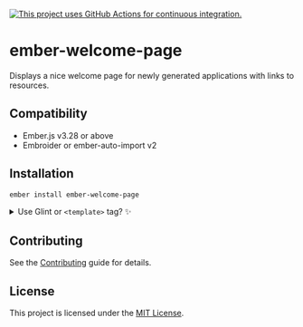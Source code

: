 [![This project uses GitHub Actions for continuous integration.](https://github.com/ember-cli/ember-welcome-page/workflows/CI/badge.svg)](https://github.com/ember-cli/ember-welcome-page/actions?query=workflow%3ACI)

# ember-welcome-page

Displays a nice welcome page for newly generated applications with links to resources.

## Compatibility

- Ember.js v3.28 or above
- Embroider or ember-auto-import v2

## Installation

```sh
ember install ember-welcome-page
```

<details>
<summary>Use Glint or <code>&lt;template&gt;</code> tag? ✨</summary>

- Update your template registry to extend this addon's. Check the [Glint documentation](https://typed-ember.gitbook.io/glint/using-glint/ember/using-addons#using-glint-enabled-addons) for more information.

    ```ts
    /* types/index.d.ts */

    import '@glint/environment-ember-loose';

    import type EmberWelcomePageRegistry from 'ember-welcome-page/template-registry';

    declare module '@glint/environment-ember-loose/registry' {
      export default interface Registry extends EmberWelcomePageRegistry, /* other addon registries */ {
        // local entries
      }
    }
    ```

- If you are using [`<template>` tag](https://github.com/ember-template-imports/ember-template-imports), you are good to go! Use the named import to consume things.

    ```ts
    /* app/components/hello-world.{gjs,gts} */

    import { WelcomePage } from 'ember-welcome-page';

    <template>
      <WelcomePage />
    </template>
    ```

</details>

## Contributing

See the [Contributing](CONTRIBUTING.md) guide for details.

## License

This project is licensed under the [MIT License](LICENSE.md).
